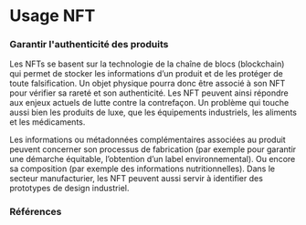 # Usage NFT

### Garantir l'authenticité des produits

Les NFTs se basent sur la technologie de la chaîne de blocs (blockchain) qui permet de stocker les informations d’un produit et de les protéger de toute falsification. Un objet physique pourra donc être associé à son NFT pour vérifier sa rareté et son authenticité. Les NFT peuvent ainsi répondre aux enjeux actuels de lutte contre la contrefaçon. Un problème qui touche aussi bien les produits de luxe, que les équipements industriels, les aliments et les médicaments.

Les informations ou métadonnées complémentaires associées au produit peuvent concerner son processus de fabrication (par exemple pour garantir une démarche équitable, l’obtention d’un label environnemental). Ou encore sa composition (par exemple des informations nutritionnelles). Dans le secteur manufacturier, les NFT peuvent aussi servir à identifier des prototypes de design industriel.

### Références
[1]: https://www.inyulface.com/veille/nft-10-cas-usage-de-la-logistique-a-la-sante/
